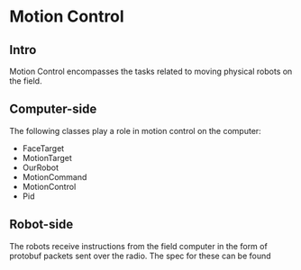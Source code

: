 
# Motion Control

## Intro

Motion Control encompasses the tasks related to moving physical robots on the field.


## Computer-side

The following classes play a role in motion control on the computer:

* FaceTarget
* MotionTarget
* OurRobot
* MotionCommand
* MotionControl
* Pid


## Robot-side

The robots receive instructions from the field computer in the form of protobuf packets sent over the radio.  The spec for these can be found

